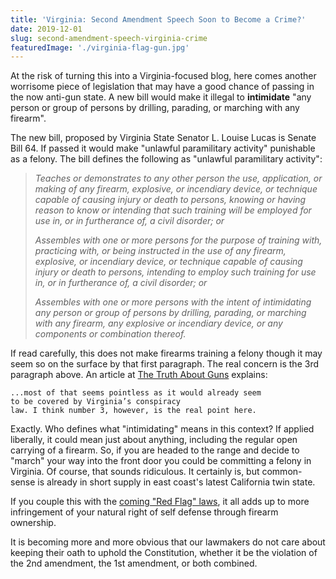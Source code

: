 ```yaml
---
title: 'Virginia: Second Amendment Speech Soon to Become a Crime?'
date: 2019-12-01
slug: second-amendment-speech-virginia-crime
featuredImage: './virginia-flag-gun.jpg'
---
```


At the risk of turning this into a Virginia-focused blog, here comes another worrisome piece of legislation that may have a good chance of passing in the now anti-gun state. A new bill would make it illegal to **intimidate** "any person or group of persons by drilling, parading, or marching with any firearm".

The new bill, proposed by Virginia State Senator L. Louise Lucas is Senate Bill 64. If passed it would make "unlawful paramilitary activity" punishable as a felony. The bill defines the following as "unlawful paramilitary activity":

> _Teaches or demonstrates to any other person the use, application, or making of any firearm,
> explosive, or incendiary device, or technique capable of causing injury or death to persons,
> knowing or having reason to know or intending that such training will be employed for use in, or
> in furtherance of, a civil disorder; or_
>
> _Assembles with one or more persons for the purpose of training with, practicing with, or being
> instructed in the use of any firearm, explosive, or incendiary device, or technique capable of
> causing injury or death to persons, intending to employ such training for use in, or in
> furtherance of, a civil disorder; or_
>
> _Assembles with one or more persons with the intent of intimidating any person or group of persons
> by drilling, parading, or marching with any firearm, any explosive or incendiary device, or any
> components or combination thereof._

If read carefully, this does not make firearms training a felony though it may seem so on the surface by that first paragraph. The real concern is the 3rd paragraph above. An article at [The Truth About Guns](https://www.thetruthaboutguns.com/virginia-moves-to-criminalize-second-amendment-speech/) explains:

```
...most of that seems pointless as it would already seem
to be covered by Virginia’s conspiracy
law. I think number 3, however, is the real point here.
```

Exactly. Who defines what "intimidating" means in this context? If applied liberally, it could mean just about anything, including the regular open carrying of a firearm. So, if you are headed to the range and decide to "march" your way into the front door you could be committing a felony in Virginia. Of course, that sounds ridiculous. It certainly is, but common-sense is already in short supply in east coast's latest California twin state.

If you couple this with the [coming "Red Flag" laws](/posts/gun-rights-going-away-virginia), it all adds up to more infringement of your natural right of self defense through firearm ownership.

It is becoming more and more obvious that our lawmakers do not care about keeping their oath to uphold the Constitution, whether it be the violation of the 2nd amendment, the 1st amendment, or both combined.
